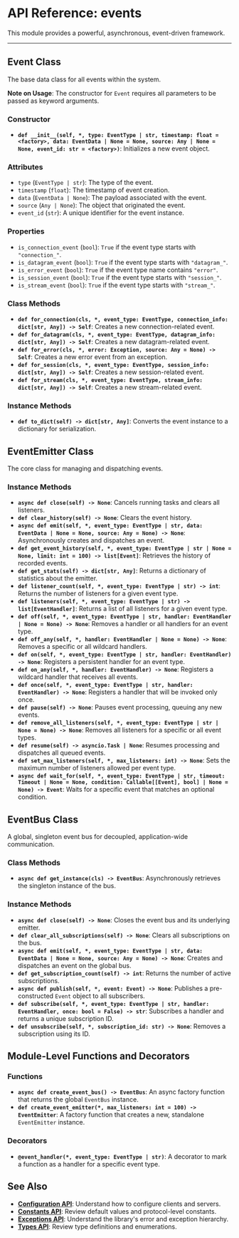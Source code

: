 # API Reference: events

This module provides a powerful, asynchronous, event-driven framework.

---

## Event Class

The base data class for all events within the system.

**Note on Usage**: The constructor for `Event` requires all parameters to be passed as keyword arguments.

### Constructor

- **`def __init__(self, *, type: EventType | str, timestamp: float = <factory>, data: EventData | None = None, source: Any | None = None, event_id: str = <factory>)`**: Initializes a new event object.

### Attributes

- `type` (`EventType | str`): The type of the event.
- `timestamp` (`float`): The timestamp of event creation.
- `data` (`EventData | None`): The payload associated with the event.
- `source` (`Any | None`): The object that originated the event.
- `event_id` (`str`): A unique identifier for the event instance.

### Properties

- `is_connection_event` (`bool`): `True` if the event type starts with `"connection_"`.
- `is_datagram_event` (`bool`): `True` if the event type starts with `"datagram_"`.
- `is_error_event` (`bool`): `True` if the event type name contains `"error"`.
- `is_session_event` (`bool`): `True` if the event type starts with `"session_"`.
- `is_stream_event` (`bool`): `True` if the event type starts with `"stream_"`.

### Class Methods

- **`def for_connection(cls, *, event_type: EventType, connection_info: dict[str, Any]) -> Self`**: Creates a new connection-related event.
- **`def for_datagram(cls, *, event_type: EventType, datagram_info: dict[str, Any]) -> Self`**: Creates a new datagram-related event.
- **`def for_error(cls, *, error: Exception, source: Any = None) -> Self`**: Creates a new error event from an exception.
- **`def for_session(cls, *, event_type: EventType, session_info: dict[str, Any]) -> Self`**: Creates a new session-related event.
- **`def for_stream(cls, *, event_type: EventType, stream_info: dict[str, Any]) -> Self`**: Creates a new stream-related event.

### Instance Methods

- **`def to_dict(self) -> dict[str, Any]`**: Converts the event instance to a dictionary for serialization.

## EventEmitter Class

The core class for managing and dispatching events.

### Instance Methods

- **`async def close(self) -> None`**: Cancels running tasks and clears all listeners.
- **`def clear_history(self) -> None`**: Clears the event history.
- **`async def emit(self, *, event_type: EventType | str, data: EventData | None = None, source: Any = None) -> None`**: Asynchronously creates and dispatches an event.
- **`def get_event_history(self, *, event_type: EventType | str | None = None, limit: int = 100) -> list[Event]`**: Retrieves the history of recorded events.
- **`def get_stats(self) -> dict[str, Any]`**: Returns a dictionary of statistics about the emitter.
- **`def listener_count(self, *, event_type: EventType | str) -> int`**: Returns the number of listeners for a given event type.
- **`def listeners(self, *, event_type: EventType | str) -> list[EventHandler]`**: Returns a list of all listeners for a given event type.
- **`def off(self, *, event_type: EventType | str, handler: EventHandler | None = None) -> None`**: Removes a handler or all handlers for an event type.
- **`def off_any(self, *, handler: EventHandler | None = None) -> None`**: Removes a specific or all wildcard handlers.
- **`def on(self, *, event_type: EventType | str, handler: EventHandler) -> None`**: Registers a persistent handler for an event type.
- **`def on_any(self, *, handler: EventHandler) -> None`**: Registers a wildcard handler that receives all events.
- **`def once(self, *, event_type: EventType | str, handler: EventHandler) -> None`**: Registers a handler that will be invoked only once.
- **`def pause(self) -> None`**: Pauses event processing, queuing any new events.
- **`def remove_all_listeners(self, *, event_type: EventType | str | None = None) -> None`**: Removes all listeners for a specific or all event types.
- **`def resume(self) -> asyncio.Task | None`**: Resumes processing and dispatches all queued events.
- **`def set_max_listeners(self, *, max_listeners: int) -> None`**: Sets the maximum number of listeners allowed per event type.
- **`async def wait_for(self, *, event_type: EventType | str, timeout: Timeout | None = None, condition: Callable[[Event], bool] | None = None) -> Event`**: Waits for a specific event that matches an optional condition.

## EventBus Class

A global, singleton event bus for decoupled, application-wide communication.

### Class Methods

- **`async def get_instance(cls) -> EventBus`**: Asynchronously retrieves the singleton instance of the bus.

### Instance Methods

- **`async def close(self) -> None`**: Closes the event bus and its underlying emitter.
- **`def clear_all_subscriptions(self) -> None`**: Clears all subscriptions on the bus.
- **`async def emit(self, *, event_type: EventType | str, data: EventData | None = None, source: Any = None) -> None`**: Creates and dispatches an event on the global bus.
- **`def get_subscription_count(self) -> int`**: Returns the number of active subscriptions.
- **`async def publish(self, *, event: Event) -> None`**: Publishes a pre-constructed `Event` object to all subscribers.
- **`def subscribe(self, *, event_type: EventType | str, handler: EventHandler, once: bool = False) -> str`**: Subscribes a handler and returns a unique subscription ID.
- **`def unsubscribe(self, *, subscription_id: str) -> None`**: Removes a subscription using its ID.

## Module-Level Functions and Decorators

### Functions

- **`async def create_event_bus() -> EventBus`**: An async factory function that returns the global `EventBus` instance.
- **`def create_event_emitter(*, max_listeners: int = 100) -> EventEmitter`**: A factory function that creates a new, standalone `EventEmitter` instance.

### Decorators

- **`@event_handler(*, event_type: EventType | str)`**: A decorator to mark a function as a handler for a specific event type.

## See Also

- **[Configuration API](config.md)**: Understand how to configure clients and servers.
- **[Constants API](constants.md)**: Review default values and protocol-level constants.
- **[Exceptions API](exceptions.md)**: Understand the library's error and exception hierarchy.
- **[Types API](types.md)**: Review type definitions and enumerations.
